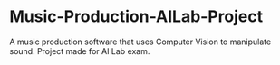 # Music-Production-AILab-Project
A music production software that uses Computer Vision to manipulate sound. Project made for AI Lab exam.
